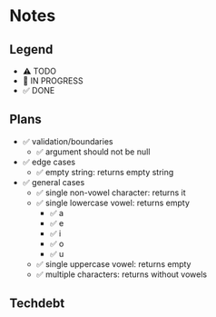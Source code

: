 # Notes

## Legend

- ⚠ TODO
- 🚧 IN PROGRESS
- ✅ DONE

## Plans

- ✅ validation/boundaries
  - ✅ argument should not be null
- ✅ edge cases
  - ✅ empty string: returns empty string 
- ✅ general cases
  - ✅ single non-vowel character: returns it
  - ✅ single lowercase vowel: returns empty
    - ✅ a
    - ✅ e
    - ✅ i
    - ✅ o
    - ✅ u
  - ✅ single uppercase vowel: returns empty
  - ✅ multiple characters: returns without vowels

## Techdebt
